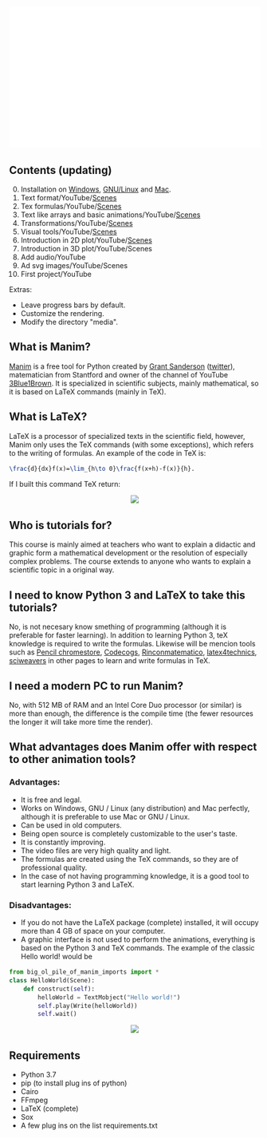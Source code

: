 <p align="center"><img src ="/_title.gif" /></p>

## Contents (updating)
0. Installation on [Windows](https://github.com/Elteoremadebeethoven/AnimacionesConManim/blob/master/Espa%C3%B1ol/0_instalacion/windows/INSTRUCCIONES.md), [GNU/Linux](https://github.com/Elteoremadebeethoven/AnimacionesConManim/blob/master/Espa%C3%B1ol/0_instalacion/gnuLinux/INSTRUCCIONES.md) and [Mac](https://github.com/Elteoremadebeethoven/AnimacionesConManim/blob/master/Espa%C3%B1ol/0_instalacion/macOS/INSTRUCCIONES.md).
1. Text format/YouTube/[Scenes](https://github.com/Elteoremadebeethoven/AnimacionesConManim/blob/master/Espa%C3%B1ol/1_formato_textos/ESCENAS.md)
2. Tex formulas/YouTube/[Scenes](https://github.com/Elteoremadebeethoven/AnimacionesConManim/blob/master/Espa%C3%B1ol/extras/formulas_tex/ESCENA.md)
3. Text like arrays and basic animations/YouTube/[Scenes](https://github.com/Elteoremadebeethoven/AnimacionesConManim/blob/master/Espa%C3%B1ol/2_efectos_arreglos_texto/ESCENAS.md)
4. Transformations/YouTube/[Scenes](https://github.com/Elteoremadebeethoven/AnimacionesConManim/blob/master/Espa%C3%B1ol/3_transformaciones_texto/ESCENAS.md)
5. Visual tools/YouTube/[Scenes](https://github.com/Elteoremadebeethoven/AnimacionesConManim/blob/master/Espa%C3%B1ol/4_herramientas_visuales/ESCENAS.md)
6. Introduction in 2D plot/YouTube/[Scenes](https://github.com/Elteoremadebeethoven/AnimacionesConManim/blob/master/Espa%C3%B1ol/5_introducci%C3%B3n_gr%C3%A1ficas/ESCENAS.md)
7. Introduction in 3D plot/YouTube/Scenes
8. Add audio/YouTube
9. Ad svg images/YouTube/Scenes
10. First project/YouTube

Extras:
* Leave progress bars by default.
* Customize the rendering.
* Modify the directory "media".

## What is Manim?
[Manim](https://github.com/3b1b/manim) is a free tool for Python created by [Grant Sanderson](http://www.3blue1brown.com/) ([twitter](https://twitter.com/3blue1brown?lang=es)), matematician from Stantford and owner of the channel of YouTube [3Blue1Brown](https://www.youtube.com/channel/UCYO_jab_esuFRV4b17AJtAw). It is specialized in scientific subjects, mainly mathematical, so it is based on LaTeX commands (mainly in TeX).

## What is LaTeX?
LaTeX is a processor of specialized texts in the scientific field, however, Manim only uses the TeX commands (with some exceptions), which refers to the writing of formulas. An example of the code in TeX is:
```latex
\frac{d}{dx}f(x)=\lim_{h\to 0}\frac{f(x+h)-f(x)}{h}.
```
If I built this command TeX return:
<p align="center"><img src ="/TeX.png" /></p>

## Who is tutorials for?
This course is mainly aimed at teachers who want to explain a didactic and graphic form a mathematical development or the resolution of especially complex problems. The course extends to anyone who wants to explain a scientific topic in a original way.

## I need to know Python 3 and LaTeX to take this tutorials?
No, is not necesary know smething of programming (although it is preferable for faster learning). In addition to learning Python 3, teX knowledge is required to write the formulas. Likewise will be mencion tools such as [Pencil chromestore](http://s1.daumcdn.net/editor/fp/service_nc/pencil/Pencil_chromestore.html), [Codecogs](https://www.codecogs.com/latex/eqneditor.php), [Rinconmatematico](http://rinconmatematico.com/mathjax/), [latex4technics](https://www.latex4technics.com/), [sciweavers](http://www.sciweavers.org/free-online-latex-equation-editor) in other pages to learn and write formulas in TeX.

## I need a modern PC to run Manim?
No, with 512 MB of RAM and an Intel Core Duo processor (or similar) is more than enough, the difference is the compile time (the fewer resources the longer it will take more time the render).

## What advantages does Manim offer with respect to other animation tools?
### Advantages:
* It is free and legal.
* Works on Windows, GNU / Linux (any distribution) and Mac perfectly, although it is preferable to use Mac or GNU / Linux.
* Can be used in old computers.
* Being open source is completely customizable to the user's taste.
* It is constantly improving.
* The video files are very high quality and light.
* The formulas are created using the TeX commands, so they are of professional quality.
* In the case of not having programming knowledge, it is a good tool to start learning Python 3 and LaTeX.
### Disadvantages:
* If you do not have the LaTeX package (complete) installed, it will occupy more than 4 GB of space on your computer.
* A graphic interface is not used to perform the animations, everything is based on the Python 3 and TeX commands. The example of the classic Hello world! would be
```python
from big_ol_pile_of_manim_imports import *
class HelloWorld(Scene):
    def construct(self):
        helloWorld = TextMobject("Hello world!")
        self.play(Write(helloWorld))
        self.wait()
```
<p align="center"><img src ="/HelloWorld.gif" /></p>

## Requirements
* Python 3.7
* pip (to install plug ins of python)
* Cairo
* FFmpeg
* LaTeX (complete)
* Sox
* A few plug ins on the list requirements.txt


